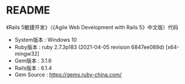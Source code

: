 # README

《Rails 5敏捷开发》（《Agile Web Development with Rails 5》中文版）代码

* System版本 : Windows 10
* Ruby版本 : ruby 2.7.3p183 (2021-04-05 revision 6847ee089d) [x64-mingw32]
* Gem版本 : 3.1.6
* Rails版本 : 6.1.4
* Gem Source : https://gems.ruby-china.com/
